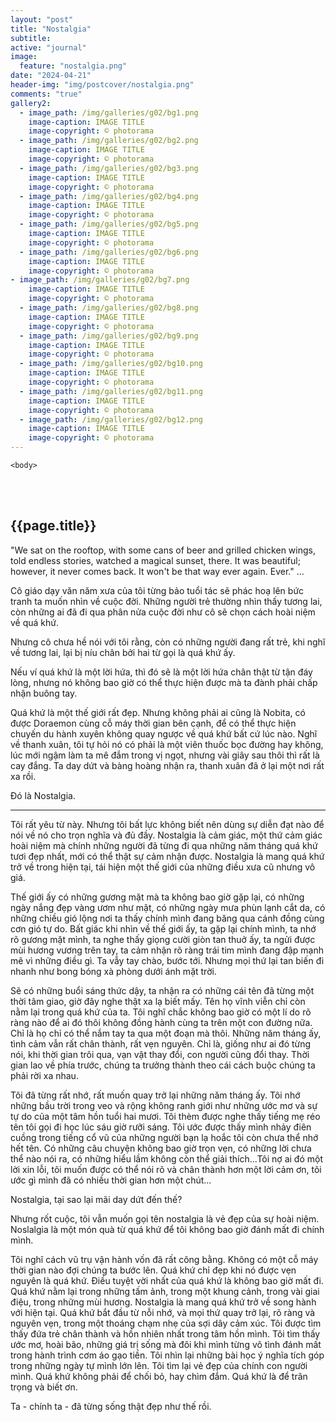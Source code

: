 ```yaml
---
layout: "post"
title: "Nostalgia"
subtitle: 
active: "journal"
image:
  feature: "nostalgia.png"
date: "2024-04-21"
header-img: "img/postcover/nostalgia.png"
comments: "true"
gallery2: 
  - image_path: /img/galleries/g02/bg1.png
    image-caption: IMAGE TITLE
    image-copyright: © photorama
  - image_path: /img/galleries/g02/bg2.png
    image-caption: IMAGE TITLE
    image-copyright: © photorama
  - image_path: /img/galleries/g02/bg3.png
    image-caption: IMAGE TITLE
    image-copyright: © photorama 
  - image_path: /img/galleries/g02/bg4.png
    image-caption: IMAGE TITLE
    image-copyright: © photorama
  - image_path: /img/galleries/g02/bg5.png
    image-caption: IMAGE TITLE
    image-copyright: © photorama
  - image_path: /img/galleries/g02/bg6.png
    image-caption: IMAGE TITLE
    image-copyright: © photorama 
- image_path: /img/galleries/g02/bg7.png
    image-caption: IMAGE TITLE
    image-copyright: © photorama
  - image_path: /img/galleries/g02/bg8.png
    image-caption: IMAGE TITLE
    image-copyright: © photorama
  - image_path: /img/galleries/g02/bg9.png
    image-caption: IMAGE TITLE
    image-copyright: © photorama 
  - image_path: /img/galleries/g02/bg10.png
    image-caption: IMAGE TITLE
    image-copyright: © photorama
  - image_path: /img/galleries/g02/bg11.png
    image-caption: IMAGE TITLE
    image-copyright: © photorama
  - image_path: /img/galleries/g02/bg12.png
    image-caption: IMAGE TITLE
    image-copyright: © photorama 
---
```



<html class="no-js" lang="en">
<head>
	<meta content="charset=utf-8">
</head>

    <body>

<section id="content" role="main">
		<div class="wrapper">
	<br><br>
			<h2>{{page.title}}</h2>


"We 
sat on the rooftop,
with some cans of beer and grilled chicken wings,
told endless stories, 
watched a magical sunset,
there. 
It was beautiful;
however,
it never comes back. 
It won't be that way ever again. 
Ever."
...

Cô giáo dạy văn năm xưa của tôi từng bảo tuổi tác sẽ phác hoạ lên bức tranh ta muốn nhìn về cuộc đời. Những người trẻ thường nhìn thấy tương lai, còn những ai đã đi qua phân nửa cuộc đời như cô sẽ chọn cách hoài niệm về quá khứ.

Nhưng cô chưa hề nói với tôi rằng, còn có những người đang rất trẻ, khi nghĩ về tương lai, lại bị níu chân bởi hai từ gọi là quá khứ ấy. 

Nếu ví quá khứ là một lời hứa, thì đó sẽ là một lời hứa chân thật từ tận đáy lòng, nhưng nó không bao giờ có thể thực hiện được mà ta đành phải chấp nhận buông tay.

Quá khứ là một thế giới rất đẹp. Nhưng không phải ai cũng là Nobita, có được Doraemon cùng cỗ máy thời gian bên cạnh, để có thể thực hiện chuyến du hành xuyên không quay ngược về quá khứ bất cứ lúc nào. Nghĩ về thanh xuân, tôi tự hỏi nó có phải là một viên thuốc bọc đường hay không, lúc mới ngậm làm ta mê đắm trong vị ngọt, nhưng vài giây sau thôi thì rất là cay đắng. Ta day dứt và bàng hoàng nhận ra, thanh xuân đã ở lại một nơi rất xa rồi.

Đó là Nostalgia.

----

Tôi rất yêu từ này. Nhưng tôi bất lực không biết nên dùng sự diễn đạt nào để nói về nó cho trọn nghĩa và đủ đầy. Nostalgia là cảm giác, một thứ cảm giác hoài niệm mà chính những người đã từng đi qua những năm tháng quá khứ tươi đẹp nhất, mới có thể thật sự cảm nhận được. Nostalgia là mang quá khứ trở về trong hiện tại, tái hiện một thế giới của những điều xưa cũ nhưng vô giá.

Thế giới ấy có những gương mặt mà ta không bao giờ gặp lại, có những ngày nắng đẹp vàng ươm như mật, có những ngày mưa phùn lạnh cắt da, có những chiều gió lộng nơi ta thấy chính mình đang băng qua cánh đồng cùng cơn gió tự do. Bất giác khi nhìn về thế giới ấy, ta gặp lại chính mình, ta nhớ rõ gương mặt mình, ta nghe thấy giọng cười giòn tan thuở ấy, ta ngửi được mùi hương vương trên tay, ta cảm nhận rõ ràng trái tim mình đang đập mạnh mẽ vì những điều gì. Ta vẫy tay chào, bước tới. Nhưng mọi thứ lại tan biến đi nhanh như bong bóng xà phòng dưới ánh mặt trời.

Sẽ có những buổi sáng thức dậy, ta nhận ra có những cái tên đã từng một thời tâm giao, giờ đây nghe thật xa lạ biết mấy. Tên họ vĩnh viễn chỉ còn nằm lại trong quá khứ của ta. Tôi nghĩ chắc không bao giờ có một lí do rõ ràng nào để ai đó thôi không đồng hành cùng ta trên một con đường nữa. Chỉ là họ chỉ có thể nắm tay ta qua một đoạn mà thôi. Những năm tháng ấy, tình cảm vẫn rất chân thành, rất vẹn nguyên. Chỉ là, giống như ai đó từng nói, khi thời gian trôi qua, vạn vật thay đổi, con người cũng đổi thay. Thời gian lao về phía trước, chúng ta trưởng thành theo cái cách buộc chúng ta phải rời xa nhau.

Tôi đã từng rất nhớ, rất muốn quay trở lại những năm tháng ấy. Tôi nhớ những bầu trời trong veo và rộng không ranh giới như những ước mơ và sự tự do của một tâm hồn tuổi hai mươi. Tôi thèm được nghe thấy tiếng mẹ réo tên tôi gọi đi học lúc sáu giờ rưỡi sáng. Tôi ước được thấy mình nhảy điên cuồng trong tiếng cổ vũ của những người bạn lạ hoắc tôi còn chưa thể nhớ hết tên. Có những câu chuyện không bao giờ trọn vẹn, có những lời chưa thể nào nói ra, có những hiểu lầm không còn thể giải thích...Tôi nợ ai đó một lời xin lỗi, tôi muốn được có thể nói rõ và chân thành hơn một lời cảm ơn, tôi ước gì mình đã có nhiều thời gian hơn một chút...

Nostalgia, tại sao lại mãi day dứt đến thế?

Nhưng rốt cuộc, tôi vẫn muốn gọi tên nostalgia là vẻ đẹp của sự hoài niệm. Noslalgia là một món quà từ quá khứ để tôi không bao giờ đánh mất đi chính mình. 

Tôi nghĩ cách vũ trụ vận hành vốn đã rất công bằng. Không có một cỗ máy thời gian nào đợi chúng ta bước lên. Quá khứ chỉ đẹp khi nó được vẹn nguyên là quá khứ. Điều tuyệt vời nhất của quá khứ là không bao giờ mất đi. Quá khứ nằm lại trong những tấm ảnh, trong một khung cảnh, trong vài giai điệu, trong những mùi hương. Nostalgia là mang quá khứ trở về song hành với hiện tại. Quá khứ bắt đầu từ nỗi nhớ, và mọi thứ quay trở lại, rõ ràng và nguyên vẹn, trong một thoáng chạm nhẹ của sợi dây cảm xúc. Tôi được tìm thấy đứa trẻ chân thành và hồn nhiên nhất trong tâm hồn mình. Tôi tìm thấy ước mơ, hoài bão, những giá trị sống mà đôi khi mình từng vô tình đánh mất trong hành trình cơm áo gạo tiền. Tôi nhìn lại những bài học ý nghĩa tích góp trong những ngày tự mình lớn lên. Tôi tìm lại vẻ đẹp của chính con người mình. Quá khứ không phải để chối bỏ, hay chìm đắm. Quá khứ là để trân trọng và biết ơn. 

Ta - chính ta - đã từng sống thật đẹp như thế rồi.